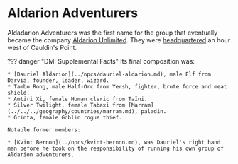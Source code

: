 # Aldarion Adventurers

Aldadarion Adventurers was the first name for the group that eventually became the company [Aldarion Unlimited](aldarion-unlimited.md). They were [headquartered](../places/au-original-hq.md) an hour west of Cauldin's Point. 

??? danger "DM: Supplemental Facts"
    Its final composition was:

    * [Dauriel Aldarion](../npcs/dauriel-aldarion.md), male Elf from Darvia, founder, leader, wizard.
    * Tambo Rong, male Half-Orc from Yersh, fighter, brute force and meat shield.
    * Amtiri Xi, female Human cleric from Taïni.
    * Silver Twilight, female Tabaxi from [Marram](../../../geography/countries/marram.md), paladin.
    * Grinta, female Goblin rogue thief.

    Notable former members:

    * [Kvint Bernon](../npcs/kvint-bernon.md), was Dauriel's right hand man before he took on the responsibility of running his own group of Aldarion adventurers.
